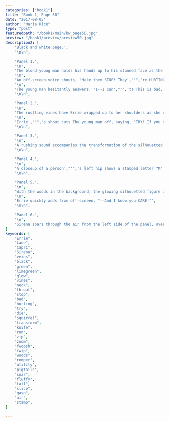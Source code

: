```yaml
---
categories: ["book1"]
title: "Book 1, Page 50"
date: "2017-08-05"
author: "Maria Rice"
type: "post"
featuredpath: "/book1/main/bw_page50.jpg"
preview: "/book1/preview/preview50.jpg"
description2: [
    'Black and white page.',
    "\n\n",

    'Panel 1.', 
    "\n", 
    'The blond young man holds his hands up to his stunned face as the glowing vines wrap around him and black veins appear all over his skin.',
    "\n",
    'An off-screen voice shouts, "Make them STOP! They',"'",'re HURTING her!"',
    "\n",
    'The young man hesitantly answers, "I--I can',"'",'t! This is bad, REALLY bad--"',
    "\n\n",

    'Panel 2.',
    "\n",
    'The rustling vines have Errie wrapped up to her shoulders as she continues to hold back vines from her throat.',
    "\n",
    'Errie',"'",'s shout cuts The young man off, saying, "TRY! If you don',"'",'t, we',"'",'ll both DIE!"',    
    "\n\n",

    'Panel 3.',
    "\n",
    'A rushing sound accompanies the transformation of the silhouetted figure of Sirena the glowing squirrel into the silhouetted figure of a young girl with a large fluffy tail.',
    "\n\n",

    'Panel 4.',
    "\n",
    'A closeup of a person',"'",'s left hip shows a stamped letter "M" on the sheath of a knife attached to a belt around the owner',"'",'s waist. The owner',"'",'s right hand unsheathes the knife ("SHNG!").',
    "\n\n", 

    'Panel 5.',
    "\n",
    'With the woods in the background, the glowing silhouetted figure of the girl with the fluffy tail zips out of the trees ("FWIP!") and zooms forward into view ("FWOOSH!"). She wears a utility romper and wears her hair back in round pigtails. She also holds a knife in her right hand.',
    "\n",
    'Errie quickly adds from off-screen, "--And I know you CARE!"',
    "\n\n",

    'Panel 6.',
    "\n", 
    'Sirena soars through the air from the left side of the panel, over the bent-over Lane, and slices the vines grasping the teenager',"'",'s neck. The vines give way and Lane gasps for air.',
]
keywords: [
    "Errie",
    "Lane",
    "Capri",
    "Sirena",
    "veins",
    "black",
    "green",
    "limegreen",
    "glow",
    "vines",
    "neck",
    "throat",
    "stop",
    "bad",
    "hurting",
    "try",
    "die",
    "squirrel",
    "transform",
    "knife",
    "run",
    "zip",
    "zoom",
    "fwoosh",
    "fwip",
    "woods",
    "romper",
    "utility",
    "pigtails",
    "soar",
    "fluffy",
    "tail",
    "slice",
    "gasp",
    "air",
    "stamp",
]

---
```

